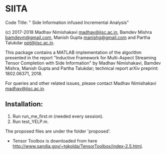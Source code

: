 # SIITA
Code Title: " Side Information infused Incremental Analysis"

(c) 2017-2018 Madhav Nimishakavi <madhav@iisc.ac.in>, Bamdev Mishra <bamdevm@gmail.com>, Manish Gupta <manishg@gmail.com> and Partha Talukdar <ppt@iisc.ac.in>.

This package contains a MATLAB implementation of the algorithm presented in the report 
"Inductive Framework for Multi-Aspect Streaming Tensor Completion with Side Information" by Madhav Nimishakavi, Bamdev Mishra, Manish Gupta and Partha Talukdar; technical report arXiv preprint: 1802.06371, 2018.

For queries and other related issues, please contact Madhav Nimishakavi <madhav@iisc.ac.in>.


## Installation:

1) Run run_me_first.m (needed every session).
2) Run test_YELP.m. 

The proposed files are under the folder 'proposed'.

- Tensor Toolbox is downloaded from here http://www.sandia.gov/~tgkolda/TensorToolbox/index-2.5.html.
